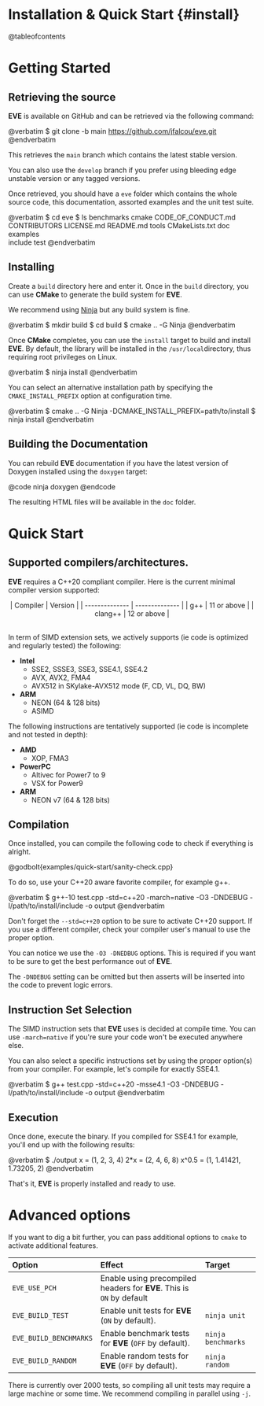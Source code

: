 Installation & Quick Start {#install}
==========================

@tableofcontents

# Getting Started

## Retrieving the source

**EVE** is available on GitHub and can be retrieved via the following command:
<br/>

@verbatim
$ git clone -b main https://github.com/jfalcou/eve.git
@endverbatim

This retrieves the `main` branch which contains the latest stable version. 

You can also use the `develop` branch if you prefer using bleeding edge unstable version or any tagged versions. 

Once retrieved, you should have a `eve` folder which contains the whole source code, this documentation, assorted examples and the unit test suite.

@verbatim
$ cd eve
$ ls
  benchmarks  cmake  CODE_OF_CONDUCT.md  CONTRIBUTORS  LICENSE.md 
  README.md   tools  CMakeLists.txt      doc           examples  
  include     test
@endverbatim

## Installing

Create a `build` directory here and enter it. Once in the `build` directory, you can use  **CMake** to generate the build system for **EVE**. 

We recommend using [Ninja](https://ninja-build.org/) but any build system 
is fine.

@verbatim
$ mkdir build
$ cd build
$ cmake .. -G Ninja
@endverbatim

Once **CMake** completes, you can use the `install` target to build and install **EVE**. By default, the library will be installed in the `/usr/local`directory, thus requiring root privileges on Linux.

@verbatim
$ ninja install
@endverbatim

You can select an alternative installation path by specifying the `CMAKE_INSTALL_PREFIX` option at configuration time.

@verbatim
$ cmake .. -G Ninja -DCMAKE_INSTALL_PREFIX=path/to/install
$ ninja install
@endverbatim

## Building the Documentation
You can rebuild **EVE** documentation if you have the latest version of Doxygen installed using the `doxygen` target:
<br/>

@code
ninja doxygen
@endcode

The resulting HTML files will be available in the `doc` folder.

# Quick Start

## Supported compilers/architectures.

**EVE** requires a C++20 compliant compiler. Here is the current minimal compiler version supported:

<center>
| Compiler       | Version        |
| -------------- | -------------- |
| g++            | 11  or above   |
| clang++        | 12  or above   |
</center>
<br/>

In term of SIMD extension sets, we actively supports (ie code is optimized and regularly tested) the following:

  - **Intel**
    - SSE2, SSSE3, SSE3, SSE4.1, SSE4.2
    - AVX, AVX2, FMA4
    - AVX512 in SKylake-AVX512 mode (F, CD, VL, DQ, BW)
  - **ARM**
    - NEON (64 & 128 bits)
    - ASIMD

The following instructions are tentatively supported (ie code is incomplete and not tested in depth):

- **AMD**
  - XOP, FMA3
- **PowerPC**
  - Altivec for Power7 to 9
  - VSX for Power9
- **ARM**
  - NEON v7 (64 & 128 bits)

## Compilation

Once installed, you can compile the following code to check if everything is alright.

@godbolt{examples/quick-start/sanity-check.cpp}

To do so, use your C++20 aware favorite compiler, for example g++.

@verbatim
$ g++-10 test.cpp -std=c++20  -march=native -O3 -DNDEBUG -I/path/to/install/include -o output
@endverbatim

Don't forget the `--std=c++20` option to be sure to activate C++20 support. If you use a different compiler, check your compiler user's manual to use the proper option.

You can notice we use the `-O3 -DNEDBUG` options. This is required if you want to be sure to get the best performance out of **EVE**.

The `-DNDEBUG` setting can be omitted but then asserts will be inserted into the code to prevent logic errors.

## Instruction Set Selection

The SIMD instruction sets that **EVE** uses is decided at compile time. You can use `-march=native` if you're sure your code won't be executed anywhere else. 

You can also select a specific instructions set by using the proper option(s) from your compiler. For example, let's compile for exactly SSE4.1.

@verbatim
$ g++ test.cpp -std=c++20  -msse4.1 -O3 -DNDEBUG -I/path/to/install/include -o output
@endverbatim

## Execution

Once done, execute the binary. If you compiled for SSE4.1 for example, you'll end up with the
following results:

@verbatim
$ ./output
 x     = (1, 2, 3, 4)
 2*x   = (2, 4, 6, 8)
 x^0.5 = (1, 1.41421, 1.73205, 2)
@endverbatim

That's it, **EVE** is properly installed and ready to use.

# Advanced options

If you want to dig a bit further, you can pass additional options to `cmake` to activate additional features.

| Option | Effect     | Target              |
|:-------|:-----------|:--------------------|
| `EVE_USE_PCH`    | Enable using precompiled headers for **EVE**. This is `ON` by default  |                     |
| `EVE_BUILD_TEST` | Enable unit tests for **EVE** (`ON` by default).  | `ninja unit`        |
| `EVE_BUILD_BENCHMARKS`    | Enable benchmark tests for **EVE** (`OFF` by default). | `ninja benchmarks`  |
| `EVE_BUILD_RANDOM`        | Enable random tests for **EVE** (`OFF` by default). | `ninja random`      |

There is currently over 2000 tests, so compiling all unit tests may require a large machine or some time. We recommend compiling in parallel using `-j`.

